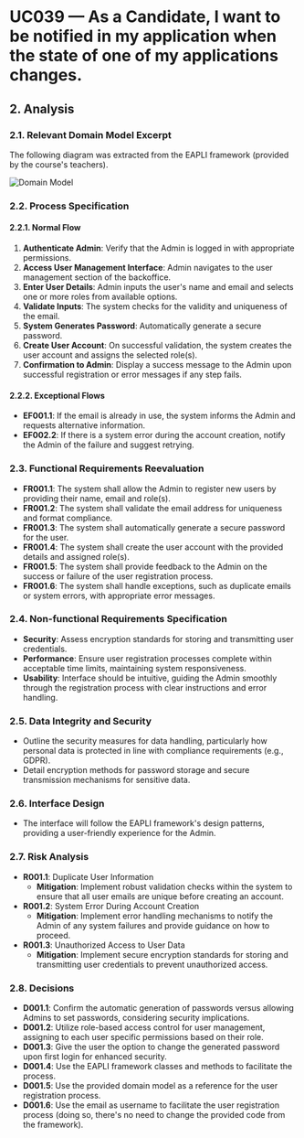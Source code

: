 # UC039 — As a Candidate, I want to be notified in my application when the state of one of my applications changes.

## 2. Analysis

### 2.1. Relevant Domain Model Excerpt

The following diagram was extracted from the EAPLI framework (provided by the course's teachers).

![Domain Model](svg/uc035-domain-model.svg)

### 2.2. Process Specification

#### 2.2.1. Normal Flow
1. **Authenticate Admin**: Verify that the Admin is logged in with appropriate permissions.
2. **Access User Management Interface**: Admin navigates to the user management section of the backoffice.
3. **Enter User Details**: Admin inputs the user's name and email and selects one or more roles from available options.
4. **Validate Inputs**: The system checks for the validity and uniqueness of the email.
5. **System Generates Password**: Automatically generate a secure password.
6. **Create User Account**: On successful validation, the system creates the user account and assigns the selected role(s).
7. **Confirmation to Admin**: Display a success message to the Admin upon successful registration or error messages if any step fails.

#### 2.2.2. Exceptional Flows
- **EF001.1**: If the email is already in use, the system informs the Admin and requests alternative information.
- **EF002.2**: If there is a system error during the account creation, notify the Admin of the failure and suggest retrying.

### 2.3. Functional Requirements Reevaluation
- **FR001.1**: The system shall allow the Admin to register new users by providing their name, email and role(s).
- **FR001.2**: The system shall validate the email address for uniqueness and format compliance.
- **FR001.3**: The system shall automatically generate a secure password for the user.
- **FR001.4**: The system shall create the user account with the provided details and assigned role(s).
- **FR001.5**: The system shall provide feedback to the Admin on the success or failure of the user registration process.
- **FR001.6**: The system shall handle exceptions, such as duplicate emails or system errors, with appropriate error messages.

### 2.4. Non-functional Requirements Specification
- **Security**: Assess encryption standards for storing and transmitting user credentials.
- **Performance**: Ensure user registration processes complete within acceptable time limits, maintaining system responsiveness.
- **Usability**: Interface should be intuitive, guiding the Admin smoothly through the registration process with clear instructions and error handling.

### 2.5. Data Integrity and Security
- Outline the security measures for data handling, particularly how personal data is protected in line with compliance requirements (e.g., GDPR).
- Detail encryption methods for password storage and secure transmission mechanisms for sensitive data.

### 2.6. Interface Design
- The interface will follow the EAPLI framework's design patterns, providing a user-friendly experience for the Admin.

### 2.7. Risk Analysis
- **R001.1**: Duplicate User Information
    - **Mitigation**: Implement robust validation checks within the system to ensure that all user emails are unique before creating an account.
- **R001.2**: System Error During Account Creation
  - **Mitigation**: Implement error handling mechanisms to notify the Admin of any system failures and provide guidance on how to proceed.
- **R001.3**: Unauthorized Access to User Data
  - **Mitigation**: Implement secure encryption standards for storing and transmitting user credentials to prevent unauthorized access.

### 2.8. Decisions
- **D001.1**: Confirm the automatic generation of passwords versus allowing Admins to set passwords, considering security implications.
- **D001.2**: Utilize role-based access control for user management, assigning to each user specific permissions based on their role.
- **D001.3**: Give the user the option to change the generated password upon first login for enhanced security.
- **D001.4**: Use the EAPLI framework classes and methods to facilitate the process.
- **D001.5**: Use the provided domain model as a reference for the user registration process.
- **D001.6**: Use the email as username to facilitate the user registration process (doing so, there's no need to change the provided code from the framework).